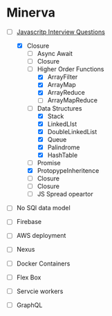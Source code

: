 # Minerva
* [ ] [Javascritp Interview Questions](https://github.com/RajatBanerjee/JSInterviewQuestions) 
    * [x] Closure
		* [ ] Async Await
		* [ ] Closure
		* [ ] Higher Order Functions
			* [x] ArrayFilter
			* [x] ArrayMap
			* [x] ArrayReduce
			* [ ] ArrayMapReduce
		* [ ] Data Structures
			* [x] Stack
			* [x] LinkedLIst
			* [x] DoubleLinkedList
			* [x] Queue
			* [x] Palindrome
			* [x] HashTable
		* [ ] Promise
		* [x] ProtopypeInheritence
		* [ ] Closure
		* [ ] Closure
		* [ ] JS Spread opeartor
* [ ]  No SQl data model
* [ ]  Firebase
* [ ]  AWS deployment
* [ ]  Nexus
* [ ]  Docker Containers
* [ ]  Flex Box
* [ ]  Servcie workers
* [ ]  GraphQL


